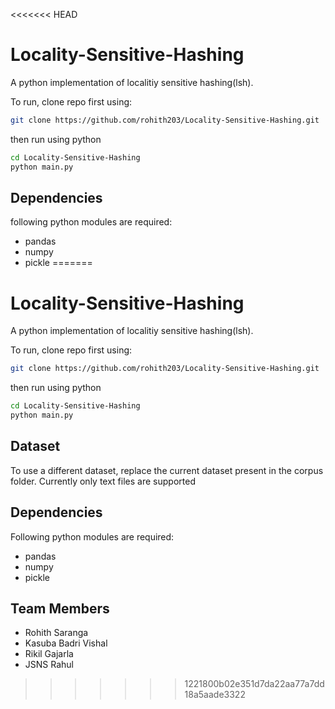 <<<<<<< HEAD
# Locality-Sensitive-Hashing

A python implementation of localitiy sensitive hashing(lsh).

To run, clone repo first using:
```sh
git clone https://github.com/rohith203/Locality-Sensitive-Hashing.git
```
then run using python
```sh
cd Locality-Sensitive-Hashing
python main.py
```

## Dependencies
following python modules are required:
- pandas
- numpy
- pickle
=======
# Locality-Sensitive-Hashing

A python implementation of localitiy sensitive hashing(lsh).

To run, clone repo first using:
```sh
git clone https://github.com/rohith203/Locality-Sensitive-Hashing.git
```
then run using python
```sh
cd Locality-Sensitive-Hashing
python main.py
```

## Dataset
To use a different dataset, replace the current dataset present in the 
corpus folder. Currently only text files are supported

## Dependencies
Following python modules are required:
- pandas
- numpy
- pickle

## Team Members
- Rohith Saranga
- Kasuba Badri Vishal
- Rikil Gajarla
- JSNS Rahul
>>>>>>> 1221800b02e351d7da22aa77a7dd18a5aade3322
